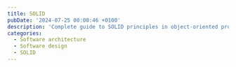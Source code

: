 ```yaml
---
title: SOLID
pubDate: '2024-07-25 00:00:46 +0100'
description: 'Complete guide to SOLID principles in object-oriented programming. Learn Single Responsibility, Open-Closed, Liskov Substitution, Interface Segregation, and Dependency Inversion with practical examples.'
categories:
  - Software architecture
  - Software design
  - SOLID
---
```



